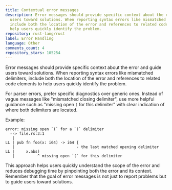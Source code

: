 ```yaml
---
title: Contextual error messages
description: Error messages should provide specific context about the error and guide
  users toward solutions. When reporting syntax errors like mismatched delimiters,
  include both the location of the error and references to related code elements to
  help users quickly identify the problem.
repository: rust-lang/rust
label: Error Handling
language: Other
comments_count: 4
repository_stars: 105254
---
```


Error messages should provide specific context about the error and guide users toward solutions. When reporting syntax errors like mismatched delimiters, include both the location of the error and references to related code elements to help users quickly identify the problem.

For parser errors, prefer specific diagnostics over generic ones. Instead of vague messages like "mismatched closing delimiter", use more helpful guidance such as "missing open `(` for this delimiter" with clear indication of where both delimiters are located.

Example:
```
error: missing open `(` for a `)` delimiter
  --> file.rs:3:1
   |
LL | pub fn foo(x: i64) -> i64 {
   |                           - the last matched opening delimiter
LL |     x.abs)
   |          ^ missing open `(` for this delimiter
```

This approach helps users quickly understand the scope of the error and reduces debugging time by pinpointing both the error and its context. Remember that the goal of error messages is not just to report problems but to guide users toward solutions.